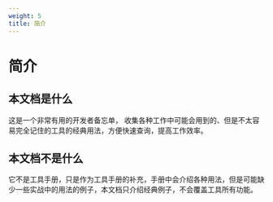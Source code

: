 ```yaml
---
weight: 5
title: 简介
---
```


# 简介

## 本文档是什么

这是一个非常有用的开发者备忘单， 收集各种工作中可能会用到的、但是不太容易完全记住的工具的经典用法，方便快速查询，提高工作效率。

## 本文档不是什么
它不是工具手册，只是作为工具手册的补充，手册中会介绍各种用法，但是可能缺少一些实战中的用法的例子，本文档只介绍经典例子，不会覆盖工具所有功能。
